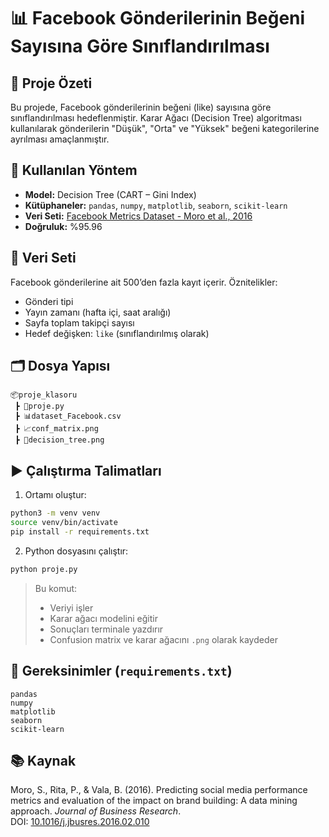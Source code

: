 # 📊 Facebook Gönderilerinin Beğeni Sayısına Göre Sınıflandırılması

## 📌 Proje Özeti
Bu projede, Facebook gönderilerinin beğeni (like) sayısına göre sınıflandırılması hedeflenmiştir. Karar Ağacı (Decision Tree) algoritması kullanılarak gönderilerin "Düşük", "Orta" ve "Yüksek" beğeni kategorilerine ayrılması amaçlanmıştır.

## 🧠 Kullanılan Yöntem
- **Model:** Decision Tree (CART – Gini Index)
- **Kütüphaneler:** `pandas`, `numpy`, `matplotlib`, `seaborn`, `scikit-learn`
- **Veri Seti:** [Facebook Metrics Dataset - Moro et al., 2016](https://doi.org/10.1016/j.jbusres.2016.02.010)
- **Doğruluk:** %95.96

## 📁 Veri Seti
Facebook gönderilerine ait 500’den fazla kayıt içerir. Öznitelikler:
- Gönderi tipi
- Yayın zamanı (hafta içi, saat aralığı)
- Sayfa toplam takipçi sayısı
- Hedef değişken: `like` (sınıflandırılmış olarak)

## 🗂️ Dosya Yapısı

```
📦proje_klasoru
 ┣ 📜proje.py
 ┣ 📊dataset_Facebook.csv
 ┣ 📈conf_matrix.png
 ┣ 🌳decision_tree.png
```

## ▶️ Çalıştırma Talimatları

1. Ortamı oluştur:

```bash
python3 -m venv venv
source venv/bin/activate
pip install -r requirements.txt
```

2. Python dosyasını çalıştır:

```bash
python proje.py
```

> Bu komut: 
> - Veriyi işler
> - Karar ağacı modelini eğitir
> - Sonuçları terminale yazdırır
> - Confusion matrix ve karar ağacını `.png` olarak kaydeder

## 📌 Gereksinimler (`requirements.txt`)
```
pandas
numpy
matplotlib
seaborn
scikit-learn
```

## 📚 Kaynak
Moro, S., Rita, P., & Vala, B. (2016). Predicting social media performance metrics and evaluation of the impact on brand building: A data mining approach. *Journal of Business Research*.  
DOI: [10.1016/j.jbusres.2016.02.010](https://doi.org/10.1016/j.jbusres.2016.02.010)
